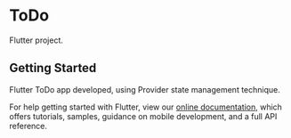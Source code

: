 # ToDo

Flutter project.

## Getting Started

Flutter ToDo app developed, using Provider state management technique.

For help getting started with Flutter, view our
[online documentation](https://flutter.dev/docs), which offers tutorials,
samples, guidance on mobile development, and a full API reference.
